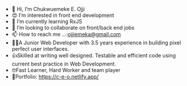 - 👋 Hi, I’m Chukwuemeke E. Ojji
- 😍 I’m interested in front end development
- 🤗 I’m currently learning RxJS
- 💞️ I’m looking to collaborate on front/back end jobs
- 📫 How to reach me ...:ojjiemeka@gmail.com
- 👨‍💻A Junior Web Developer with 3.5 years experience in building pixel perfect user interfaces. 
- 👍Skilled at writing well designed. Testable and efficient code using current best practice in Web Development.
- 🤓Fast Learner, Hard Worker and team player
- 📜Portfolio: https://c-e-o.netlify.app/


